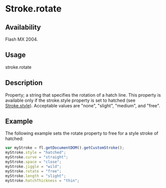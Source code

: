 # Stroke.rotate

## Availability

Flash MX 2004.

## Usage

stroke.rotate

## Description

Property; a string that specifies the rotation of a hatch line. This property is available only if the stroke.style property is set to hatched (see [Stroke.style](../Stroke_object/Stroke20.md)). Acceptable values are "none", "slight", "medium", and "free".

## Example

The following example sets the rotate property to free for a style stroke of hatched:

```javascript
var myStroke = fl.getDocumentDOM().getCustomStroke();
myStroke.style = "hatched";
myStroke.curve = "straight";
myStroke.space = "close";
myStroke.jiggle = "wild";
myStroke.rotate = "free";
myStroke.length = "slight";
myStroke.hatchThickness = "thin";
```

